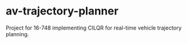 # av-trajectory-planner
Project for 16-748 implementing CILQR for real-time vehicle trajectory planning.
